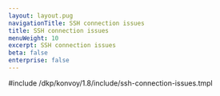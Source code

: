 ```yaml
---
layout: layout.pug
navigationTitle: SSH connection issues
title: SSH connection issues
menuWeight: 10
excerpt: SSH connection issues
beta: false
enterprise: false
---
```


<!-- markdownlint-disable MD018 -->

#include /dkp/konvoy/1.8/include/ssh-connection-issues.tmpl
